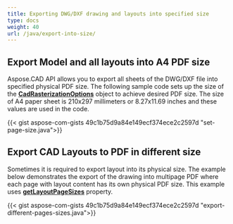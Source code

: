 ```yaml
---
title: Exporting DWG/DXF drawing and layouts into specified size
type: docs
weight: 40
url: /java/export-into-size/
---
```


## **Export Model and all layouts into A4 PDF size**

Aspose.CAD API allows you to export all sheets of the DWG/DXF file into specified physical PDF size.
The following sample code sets up the size of the [**CadRasterizationOptions**](https://reference.aspose.com/cad/java/com.aspose.cad.imageoptions/CadRasterizationOptions/) object to achieve desired PDF size.
The size of A4 paper sheet is 210x297 millimeters or 8.27x11.69 inches and these values are used in the code.

{{< gist aspose-com-gists 49c1b75d9a84e149ecf374ece2c2597d "set-page-size.java">}}

## **Export CAD Layouts to PDF in different size**

Sometimes it is required to export layout into its physical size. The example below demonstrates the export of the drawing into multipage PDF where each page with layout content
has its own physical PDF size. This example uses [**getLayoutPageSizes**](https://reference.aspose.com/cad/java/com.aspose.cad.imageoptions/VectorRasterizationOptions#getLayoutPageSizes--) property.

{{< gist aspose-com-gists 49c1b75d9a84e149ecf374ece2c2597d "export-different-pages-sizes.java">}}